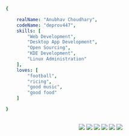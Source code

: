 ```yaml
{

    realName: "Anubhav Choudhary",
    codeName: "deprov447",
    skills: [
        "Web Development",
        "Desktop App Development",
        "Open Sourcing",
        "KDE Development",
        "Linux Administration"
    ],
    loves: [
        "football",
        "ricing",
        "good music",
        "good food"
    ]

}
```
  <p align="center">
  <br>
  <a href="mailto:ac.10edu@gmail.com?"><img src="https://img.shields.io/badge/e‑mail-D14836.svg?style=for-the-badge&logo=GMail&logoColor=white"/></a>
  <a href="https://www.linkedin.com/in/anubhavchoudhary-deprov447"><img src="https://img.shields.io/badge/LinkedIn-0077B5?style=for-the-badge&logo=linkedin&logoColor=white"/></a>
  <a href="https://deprov447.tech"><img src="https://img.shields.io/badge/Portfolio-111111.svg?style=for-the-badge"/></a>
  <a href="#"><img src="https://img.shields.io/badge/%23irc-deprov447-blueviolet?style=for-the-badge&logo=appveyor"></a>
  <a href="https://t.me/deprov447"><img src="https://img.shields.io/badge/Telegram-2CA5E0?style=for-the-badge&logo=telegram&logoColor=white"></a>
  <a href="https://buymeacoffee.com/deprov447"><img src="https://img.shields.io/badge/Buy_Me_A_Coffee-FFDD00?style=for-the-badge&logo=buy-me-a-coffee&logoColor=black"></a>
    
  <p>

